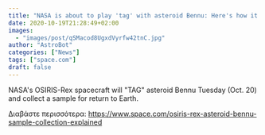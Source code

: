 ```yaml
---
title: "NASA is about to play 'tag' with asteroid Bennu: Here's how it works."
date: 2020-10-19T21:28:49+02:00
images:
  - "images/post/qSMacod8UgxdVyrfw42tnC.jpg"
author: "AstroBot"
categories: ["News"]
tags: ["space.com"]
draft: false
---
```


NASA's OSIRIS-Rex spacecraft will "TAG" asteroid Bennu Tuesday (Oct. 20) and collect a sample for return to Earth. 

Διαβάστε περισσότερα: https://www.space.com/osiris-rex-asteroid-bennu-sample-collection-explained
